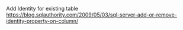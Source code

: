 Add Identity for existing table 
https://blog.sqlauthority.com/2009/05/03/sql-server-add-or-remove-identity-property-on-column/

